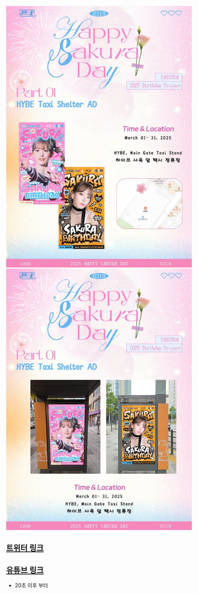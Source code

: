 <img src="/assets/1740564422.jpg"/>
<img src="/assets/1741093959.jpg"/>

## [트위터 링크](https://x.com/39Miyawakis/status/1890325712600494361?t=HU7oTYVImR1dOUijqdJZPA&s=19)

## [유튜브 링크](https://youtu.be/j8Rxz0c_jTk&t=23)
 
 - 20초 이후 부터